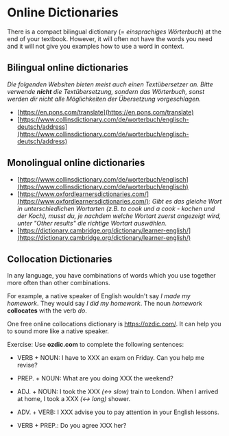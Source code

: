 # Online Dictionaries

There is a compact bilingual dictionary (= *einsprachiges Wörterbuch*) at the end of your textbook. However, it will often not have the words you need and it will not give you examples how to use a word in context.

## Bilingual online dictionaries

*Die folgenden Websiten bieten meist auch einen Textübersetzer an. Bitte verwende __nicht__ die Textübersetzung, sondern das Wörterbuch, sonst werden dir nicht alle Möglichkeiten der Übersetzung vorgeschlagen.*

- [https://en.pons.com/translate](https://en.pons.com/translate)
- [https://www.collinsdictionary.com/de/worterbuch/englisch-deutsch/address](https://www.collinsdictionary.com/de/worterbuch/englisch-deutsch/address)

## Monolingual online dictionaries

- [https://www.collinsdictionary.com/de/worterbuch/englisch](https://www.collinsdictionary.com/de/worterbuch/englisch)
- [https://www.oxfordlearnersdictionaries.com/](https://www.oxfordlearnersdictionaries.com/): *Gibt es das gleiche Wort in unterschiedlichen Wortarten (z.B. to cook und a cook - kochen und der Koch), musst du, je nachdem welche Wortart zuerst angezeigt wird, unter "Other results" die richtige Wortart auswählen.*
- [https://dictionary.cambridge.org/dictionary/learner-english/](https://dictionary.cambridge.org/dictionary/learner-english/)

## Collocation Dictionaries

In any language, you have combinations of words which you use together more
often than other combinations. 

For example, a native speaker of English wouldn't say _I made my homework_.
They would say _I did my homework_. The noun _homework_ **collocates** with the
verb _do_.

One free online collocations dictionary is <https://ozdic.com/>. It can help
you to sound more like a native speaker.

Exercise: Use **ozdic.com** to complete the following sentences:

- VERB + NOUN: I have to XXX an exam on Friday. Can you help me revise?

- PREP. + NOUN: What are you doing XXX the weekend?

- ADJ. + NOUN: I took the XXX _(<-> slow)_ train to London. When I arrived at
home, I took a XXX _(<-> long)_ shower.

- ADV. + VERB: I XXX advise you to pay attention in your English lessons.

- VERB + PREP.: Do you agree XXX her?

